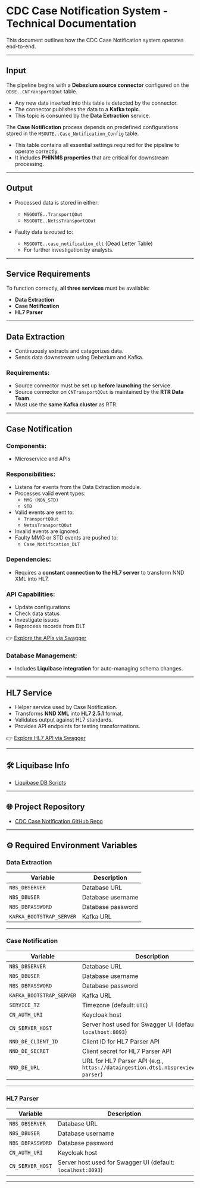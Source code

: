 # CDC Case Notification System - Technical Documentation

This document outlines how the CDC Case Notification system operates end-to-end.

---

## Input

The pipeline begins with a **Debezium source connector** configured on the `ODSE..CNTransportQOut` table.

- Any new data inserted into this table is detected by the connector.
- The connector publishes the data to a **Kafka topic**.
- This topic is consumed by the **Data Extraction** service.

The **Case Notification** process depends on predefined configurations stored in the `MSOUTE..Case_Notification_Config` table.

- This table contains all essential settings required for the pipeline to operate correctly.
- It includes **PHINMS properties** that are critical for downstream processing.

---

## Output

- Processed data is stored in either:
    - `MSGOUTE..TransportQOut`
    - `MSGOUTE..NetssTransportQOut`

- Faulty data is routed to:
    - `MSGOUTE..case_notification_dlt` (Dead Letter Table)
    - For further investigation by analysts.

---

## Service Requirements

To function correctly, **all three services** must be available:

- **Data Extraction**
- **Case Notification**
- **HL7 Parser**

---

## Data Extraction

- Continuously extracts and categorizes data.
- Sends data downstream using Debezium and Kafka.

### Requirements:

- Source connector must be set up **before launching** the service.
- Source connector on `CNTransportQOut` is maintained by the **RTR Data Team**.
- Must use the **same Kafka cluster** as RTR.

---

## Case Notification

### Components:

- Microservice and APIs

### Responsibilities:

- Listens for events from the Data Extraction module.
- Processes valid event types:
    - `MMG (NON_STD)`
    - `STD`
- Valid events are sent to:
    - `TransportQOut`
    - `NetssTransportQOut`
- Invalid events are ignored.
- Faulty MMG or STD events are pushed to:
    - `Case_Notification_DLT`

### Dependencies:

- Requires a **constant connection to the HL7 server** to transform NND XML into HL7.

### API Capabilities:

- Update configurations
- Check data status
- Investigate issues
- Reprocess records from DLT

👉 [Explore the APIs via Swagger](https://dataingestion.dts1.nbspreview.com/case-notification/swagger-ui/index.html#/)

### Database Management:

- Includes **Liquibase integration** for auto-managing schema changes.

---

## HL7 Service

- Helper service used by Case Notification.
- Transforms **NND XML** into **HL7 2.5.1** format.
- Validates output against HL7 standards.
- Provides API endpoints for testing transformations.

👉 [Explore HL7 API via Swagger](https://dataingestion.dts1.nbspreview.com/hl7-parser/swagger-ui/index.html#/)

---

## 🛠 Liquibase Info

- [Liquibase DB Scripts](https://github.com/CDCgov/NEDSS-NNDSS-Case-Notifications/tree/main/case-notification-service/src/main/resources/db)

---

## 🌐 Project Repository

- [CDC Case Notification GitHub Repo](https://github.com/CDCgov/NEDSS-NNDSS-Case-Notifications/tree/main)

---

## ⚙️ Required Environment Variables

### Data Extraction

| Variable              | Description              |
|-----------------------|--------------------------|
| `NBS_DBSERVER`        | Database URL             |
| `NBS_DBUSER`          | Database username        |
| `NBS_DBPASSWORD`      | Database password        |
| `KAFKA_BOOTSTRAP_SERVER` | Kafka URL              |

---

### Case Notification

| Variable              | Description                                                      |
|-----------------------|------------------------------------------------------------------|
| `NBS_DBSERVER`        | Database URL                                                     |
| `NBS_DBUSER`          | Database username                                                |
| `NBS_DBPASSWORD`      | Database password                                                |
| `KAFKA_BOOTSTRAP_SERVER` | Kafka URL                                                    |
| `SERVICE_TZ`          | Timezone (default: `UTC`)                                       |
| `CN_AUTH_URI`         | Keycloak host                                                   |
| `CN_SERVER_HOST`      | Server host used for Swagger UI (default: `localhost:8093`)     |
| `NND_DE_CLIENT_ID`    | Client ID for HL7 Parser API                                    |
| `NND_DE_SECRET`       | Client secret for HL7 Parser API                                |
| `NND_DE_URL`          | URL for HL7 Parser API (e.g., `https://dataingestion.dts1.nbspreview.com/hl7-parser`) |

---

### HL7 Parser

| Variable              | Description                                                  |
|-----------------------|--------------------------------------------------------------|
| `NBS_DBSERVER`        | Database URL                                                 |
| `NBS_DBUSER`          | Database username                                            |
| `NBS_DBPASSWORD`      | Database password                                            |
| `CN_AUTH_URI`         | Keycloak host                                               |
| `CN_SERVER_HOST`      | Server host used for Swagger UI (default: `localhost:8093`) |

---
